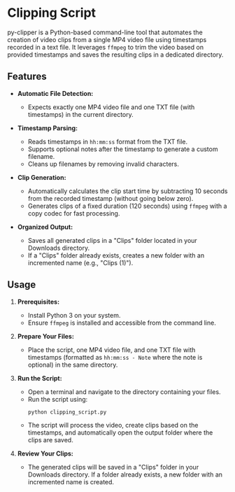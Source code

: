 # Clipping Script

py-clipper is a Python-based command-line tool that automates the creation of video clips from a single MP4 video file using timestamps recorded in a text file. 
It leverages `ffmpeg` to trim the video based on provided timestamps and saves the resulting clips in a dedicated directory.

## Features

- **Automatic File Detection:**  
  - Expects exactly one MP4 video file and one TXT file (with timestamps) in the current directory.

- **Timestamp Parsing:**  
  - Reads timestamps in `hh:mm:ss` format from the TXT file.
  - Supports optional notes after the timestamp to generate a custom filename.
  - Cleans up filenames by removing invalid characters.

- **Clip Generation:**  
  - Automatically calculates the clip start time by subtracting 10 seconds from the recorded timestamp (without going below zero).
  - Generates clips of a fixed duration (120 seconds) using `ffmpeg` with a copy codec for fast processing.

- **Organized Output:**  
  - Saves all generated clips in a "Clips" folder located in your Downloads directory.
  - If a "Clips" folder already exists, creates a new folder with an incremented name (e.g., "Clips (1)").

## Usage

1. **Prerequisites:**
   - Install Python 3 on your system.
   - Ensure `ffmpeg` is installed and accessible from the command line.

2. **Prepare Your Files:**
   - Place the script, one MP4 video file, and one TXT file with timestamps (formatted as `hh:mm:ss - Note` where the note is optional) in the same directory.

3. **Run the Script:**
   - Open a terminal and navigate to the directory containing your files.
   - Run the script using:
     ```bash
     python clipping_script.py
     ```
   - The script will process the video, create clips based on the timestamps, and automatically open the output folder where the clips are saved.

4. **Review Your Clips:**
   - The generated clips will be saved in a "Clips" folder in your Downloads directory. If a folder already exists, a new folder with an incremented name is created.
